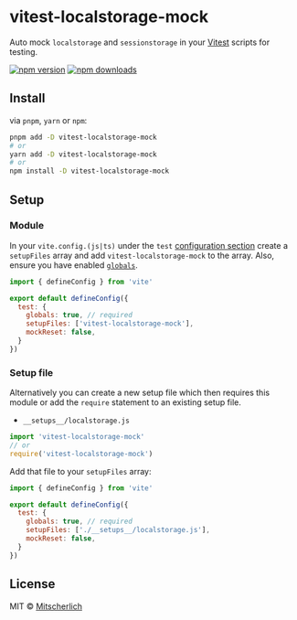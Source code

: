 # vitest-localstorage-mock

Auto mock `localstorage` and `sessionstorage` in your [Vitest](https://vitest.dev/) scripts for testing.

[![npm version](https://badgen.net/npm/v/vitest-localstorage-mock)](https://npm.im/vitest-localstorage-mock) [![npm downloads](https://badgen.net/npm/dm/vitest-localstorage-mock)](https://npm.im/vitest-localstorage-mock)

## Install

via `pnpm`, `yarn` or `npm`:

```bash
pnpm add -D vitest-localstorage-mock
# or
yarn add -D vitest-localstorage-mock
# or
npm install -D vitest-localstorage-mock
```

## Setup

### Module

In your `vite.config.(js|ts)` under the `test` [configuration section](https://vitest.dev/config/#options) create a `setupFiles` array and add `vitest-localstorage-mock` to the array. Also, ensure you have enabled [`globals`](https://vitest.dev/config/#globals).

```js
import { defineConfig } from 'vite'

export default defineConfig({
  test: {
    globals: true, // required
    setupFiles: ['vitest-localstorage-mock'],
    mockReset: false,
  }
})
```

### Setup file

Alternatively you can create a new setup file which then requires this module or
add the `require` statement to an existing setup file.

- `__setups__/localstorage.js`

```js
import 'vitest-localstorage-mock'
// or
require('vitest-localstorage-mock')
```

Add that file to your `setupFiles` array:

```js
import { defineConfig } from 'vite'

export default defineConfig({
  test: {
    globals: true, // required
    setupFiles: ['./__setups__/localstorage.js'],
    mockReset: false,
  }
})
```

## License

MIT &copy; [Mitscherlich](https://mitscherlich.me)
